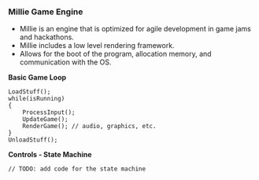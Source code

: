 ### Millie Game Engine
- Millie is an engine that is optimized for agile development in game jams and hackathons.
- Millie includes a low level rendering framework.
- Allows for the boot of the program, allocation memory, and communication with the OS.

**Basic Game Loop**
    
    LoadStuff();
    while(isRunning)
    {
        ProcessInput();
        UpdateGame();
        RenderGame(); // audio, graphics, etc.
    }
    UnloadStuff();

**Controls - State Machine**

    // TODO: add code for the state machine

